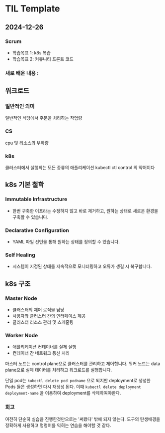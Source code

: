 # TIL Template
## 2024-12-26

### Scrum
- 학습목표 1: k8s 복습
- 학습목표 2: 커뮤니티 프론트 코드

### 새로 배운 내용 :

## 워크로드
### 일반적인 의미
일반적인 식당에서 주문을 처리하는 작업량
### CS 
cpu 및 리소스의 부하량
### k8s
클러스터에서 실행되는 모든 종류의 애플리케이션
kubectl 
ctl control 의 약어이다

## k8s 기본 철학
### Immutable Infrastructure
- 한번 구축한 이프라는 수정하지 않고 바로 제거하고, 원하는 상태로 새로운 환경을 구축할 수 있습니다.
### Declarative Configuration
- YAML 파일 선언을 통해 원하는 상태를 정의할 수 있습니다. 
### Self Healing
- 시스템이 지정된 상태를 지속적으로 모니터링하고 오류가 생길 시 복구합니다.
## k8s 구조 
### Master Node
- 클러스터의 제어 로직을 담당
- 사용자와 클러스터 간의 인터페이스 제공
- 클러스터 리소스 관리 및 스케줄링

### Worker Node
- 애플리케이션 컨테이너를 실제 실행
- 컨테이너 간 네트워크 통신 처리

마스터 노드는 control plane으로 클러스터를 관리하고 제어합니다.
워커 노드는 data plane으로 실제 데이터를 처리하고 워크로드를 실행합니다.


단일 pod는 `kubectl delete pod podname` 으로 되지만 
deployment로 생성한 Pods 들은 생성하면 다시 재생성 된다. 
이때 `kubectl delete deployment deployment-name` 을 이용하여 deployment를 삭제하여야한다.

### 회고
여전히 단순히 실습을 진행한것만으로는 '써봤다' 밖에 되지 않는다. 도구의 탄생배경을 정확하게 사용하고 명령어를 익히는 연습을 해야할 것 같다.